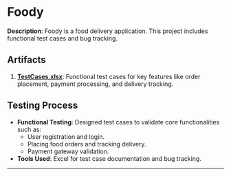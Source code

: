 # Foody

**Description**: Foody is a food delivery application. This project includes functional test cases and bug tracking.

## Artifacts

1. **[TestCases.xlsx](./TestCases.xlsx)**: Functional test cases for key features like order placement, payment processing, and delivery tracking.

## Testing Process

- **Functional Testing**: Designed test cases to validate core functionalities such as:
  - User registration and login.
  - Placing food orders and tracking delivery.
  - Payment gateway validation.
- **Tools Used**: Excel for test case documentation and bug tracking.

---
